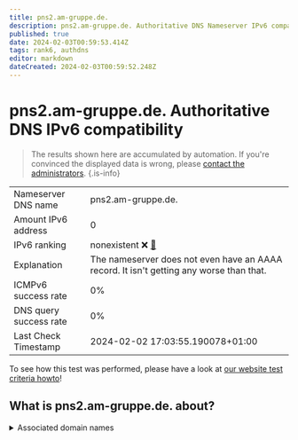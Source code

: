 ```yaml
---
title: pns2.am-gruppe.de.
description: pns2.am-gruppe.de. Authoritative DNS Nameserver IPv6 compatibility
published: true
date: 2024-02-03T00:59:53.414Z
tags: rank6, authdns
editor: markdown
dateCreated: 2024-02-03T00:59:52.248Z
---
```


# pns2.am-gruppe.de. Authoritative DNS IPv6 compatibility

> The results shown here are accumulated by automation. If you're convinced the displayed data is wrong, please [contact the administrators](/howto/chat). 
{.is-info}




|   |   |
| - | - |
| Nameserver DNS name | pns2.am-gruppe.de.
| Amount IPv6 address | 0
| IPv6 ranking | nonexistent :x: [🔗](/howto/ranking) |
| Explanation | The nameserver does not even have an AAAA record. It isn't getting any worse than that. |
| ICMPv6 success rate | 0%|
| DNS query success rate | 0% |
| Last Check Timestamp | 2024-02-02 17:03:55.190078+01:00 |

To see how this test was performed, please have a look at [our website test criteria howto](/howto/testcriteria/authdns)!


## What is pns2.am-gruppe.de. about?






<details>
<summary>Associated domain names</summary>

generali.de

</details>
